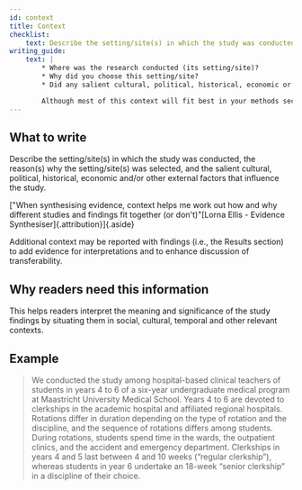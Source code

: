 ```yaml
---
id: context
title: Context
checklist: 
    text: Describe the setting/site(s) in which the study was conducted, why it was selected, and any other salient contextual factors that may influence the study.
writing_guide:
    text: |
        * Where was the research conducted (its setting/site)?
        * Why did you choose this setting/site? 
        * Did any salient cultural, political, historical, economic or other external factors influence your study?

        Although most of this context will fit best in your methods section, you can also consider placing additional context with your findings in the Results section to add evidence for interpretations and enhance discussion of transferability.
---
```


## What to write

Describe the setting/site(s) in which the study was conducted, the reason(s) why the setting/site(s) was selected, and the salient cultural, political, historical, economic and/or other external factors that influence the study.

["When synthesising evidence, context helps me work out how and why different studies and findings fit together (or don't)"[Lorna Ellis - Evidence Synthesiser]{.attribution}]{.aside}

Additional context may be reported with findings (i.e., the Results section) to add evidence for interpretations and to enhance discussion of transferability.

## Why readers need this information

This helps readers interpret the meaning and significance of the study findings by situating them in social, cultural, temporal and other relevant contexts.

## Example

> We conducted the study among hospital-based clinical teachers of students in years 4 to 6 of a six-year undergraduate medical program at Maastricht University Medical School. Years 4 to 6 are devoted to clerkships in the academic hospital and affiliated regional hospitals. Rotations differ in duration depending on the type of rotation and the discipline, and the sequence of rotations differs among students. During rotations, students spend time in the wards, the outpatient clinics, and the accident and emergency department. Clerkships in years 4 and 5 last between 4 and 10 weeks (“regular clerkship”), whereas students in year 6 undertake an 18-week “senior clerkship” in a discipline of their choice.
